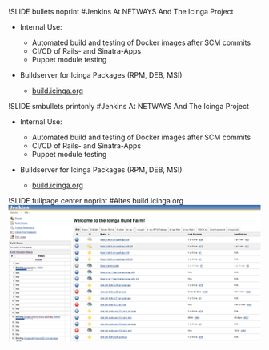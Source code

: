 !SLIDE bullets noprint
#Jenkins At NETWAYS And The Icinga Project
* Internal Use:
  - Automated build and testing of Docker images after SCM commits
  - CI/CD of Rails- and Sinatra-Apps
  - Puppet module testing

* Buildserver for Icinga Packages (RPM, DEB, MSI)
  - [build.icinga.org](https://build.icinga.org)

!SLIDE smbullets printonly
#Jenkins At NETWAYS And The Icinga Project
* Internal Use:
  - Automated build and testing of Docker images after SCM commits
  - CI/CD of Rails- and Sinatra-Apps
  - Puppet module testing

* Buildserver for Icinga Packages (RPM, DEB, MSI)
  - [build.icinga.org](https://build.icinga.org)

!SLIDE fullpage center noprint
#Altes build.icinga.org
<img src="_img/jenkins_dashboard_old.png" style="width:1000px" alt="jenkins timeline">

